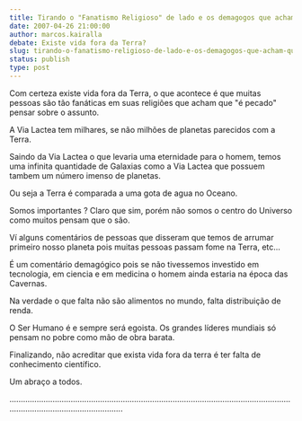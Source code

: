 ```yaml
---
title: Tirando o "Fanatismo Religioso" de lado e os demagogos que acham que o mundo é perfeito, evidente que existe vida fora da terra 
date: 2007-04-26 21:00:00
author: marcos.kairalla
debate: Existe vida fora da Terra?
slug: tirando-o-fanatismo-religioso-de-lado-e-os-demagogos-que-acham-que-o-mundo-e-perfeito-evidente-que-existe-vida-fora-da-terra
status: publish 
type: post
---
```


Com certeza existe vida fora da Terra, o que acontece é que muitas pessoas são tão fanáticas em suas religiões que acham que "é pecado" pensar sobre o assunto.  

A Via Lactea tem milhares, se não milhões de planetas parecidos com a Terra.  

Saindo da Via Lactea o que levaria uma eternidade para o homem, temos uma infinita quantidade de Galaxias como a Via Lactea que possuem tambem um número imenso de planetas.  

Ou seja a Terra é comparada a uma gota de agua no Oceano.  

Somos importantes ? Claro que sim, porém não somos o centro do Universo como muitos pensam que o são.  

Ví alguns comentários de pessoas que disseram que temos de arrumar primeiro nosso planeta pois muitas pessoas passam fome na Terra, etc...   

É um comentário demagógico pois se não tivessemos investido em tecnologia, em ciencia e em medicina o homem ainda estaria na época das Cavernas.  

Na verdade o que falta não são alimentos no mundo, falta distribuição de renda.  

O Ser Humano é e sempre será egoista. Os grandes líderes mundiais só pensam no pobre como mão de obra barata.  

Finalizando, não acreditar que exista vida fora da terra é ter falta de conhecimento científico.  

Um abraço a todos.  

 ..............................................................................................................................................................................   

